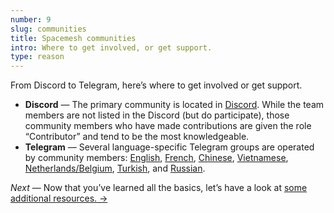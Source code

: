```yaml
---
number: 9
slug: communities
title: Spacemesh communities
intro: Where to get involved, or get support.
type: reason
---
```


From Discord to Telegram, here’s where to get involved or get support.

- **Discord** — The primary community is located in [Discord](https://chat.spacemesh.io/). While the team members are not listed in the Discord (but do participate), those community members who have made contributions are given the role “Contributor” and tend to be the most knowledgeable.
- **Telegram** — Several language-specific Telegram groups are operated by community members: [English](https://t.me/spacemeshen), [French](https://t.me/spacemeshfr), [Chinese](https://t.me/spacemesh_chinese), [Vietnamese](https://t.me/Spacemeshvietnam), [Netherlands/Belgium](https://t.me/smh_nl_be), [Turkish](https://t.me/spacemeshtrand), and  [Russian](https://t.me/Spacemesh_rus).

*Next* — Now that you’ve learned all the basics, let’s have a look at [some additional resources.  →](/resources)

<!-- [English](https://t.me/spacemeshen) -->